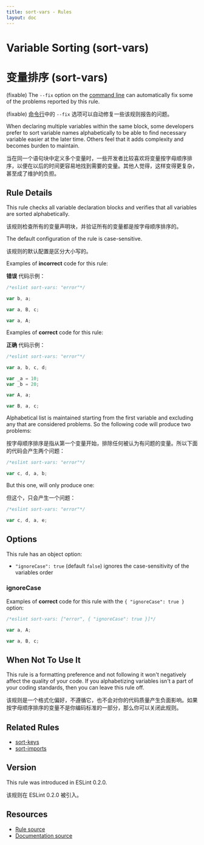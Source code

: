 ```yaml
---
title: sort-vars - Rules
layout: doc
---
```

<!-- Note: No pull requests accepted for this file. See README.md in the root directory for details. -->

# Variable Sorting (sort-vars)

# 变量排序 (sort-vars)

(fixable) The `--fix` option on the [command line](../user-guide/command-line-interface#fix) can automatically fix some of the problems reported by this rule.

(fixable) [命令行](../user-guide/command-line-interface#fix)中的 `--fix` 选项可以自动修复一些该规则报告的问题。

When declaring multiple variables within the same block, some developers prefer to sort variable names alphabetically to be able to find necessary variable easier at the later time. Others feel that it adds complexity and becomes burden to maintain.

当在同一个语句块中定义多个变量时，一些开发者比较喜欢将变量按字母顺序排序，以便在以后的时间更容易地找到需要的变量。其他人觉得，这样变得更复杂，甚至成了维护的负担。

## Rule Details

This rule checks all variable declaration blocks and verifies that all variables are sorted alphabetically.

该规则检查所有的变量声明块，并验证所有的变量都是按字母顺序排序的。

The default configuration of the rule is case-sensitive.

该规则的默认配置是区分大小写的。

Examples of **incorrect** code for this rule:

**错误** 代码示例：

```js
/*eslint sort-vars: "error"*/

var b, a;

var a, B, c;

var a, A;
```

Examples of **correct** code for this rule:

**正确** 代码示例：

```js
/*eslint sort-vars: "error"*/

var a, b, c, d;

var _a = 10;
var _b = 20;

var A, a;

var B, a, c;
```

Alphabetical list is maintained starting from the first variable and excluding any that are considered problems. So the following code will produce two problems:

按字母顺序排序是指从第一个变量开始，排除任何被认为有问题的变量。所以下面的代码会产生两个问题：

```js
/*eslint sort-vars: "error"*/

var c, d, a, b;
```

But this one, will only produce one:

但这个，只会产生一个问题：

```js
/*eslint sort-vars: "error"*/

var c, d, a, e;
```

## Options

This rule has an object option:

* `"ignoreCase": true` (default `false`) ignores the case-sensitivity of the variables order

### ignoreCase

Examples of **correct** code for this rule with the `{ "ignoreCase": true }` option:

```js
/*eslint sort-vars: ["error", { "ignoreCase": true }]*/

var a, A;

var a, B, c;
```

## When Not To Use It

This rule is a formatting preference and not following it won't negatively affect the quality of your code. If you alphabetizing variables isn't a part of your coding standards, then you can leave this rule off.

该规则是一个格式化偏好，不遵循它，也不会对你的代码质量产生负面影响。如果按字母顺序排序的变量不是你编码标准的一部分，那么你可以关闭此规则。

## Related Rules

* [sort-keys](sort-keys)
* [sort-imports](sort-imports)

## Version

This rule was introduced in ESLint 0.2.0.

该规则在 ESLint 0.2.0 被引入。

## Resources

* [Rule source](https://github.com/eslint/eslint/tree/master/lib/rules/sort-vars.js)
* [Documentation source](https://github.com/eslint/eslint/tree/master/docs/rules/sort-vars.md)
